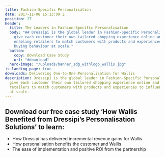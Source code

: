 ```yaml
---
title: Fashion-Specific Personalisation
date: 2017-11-08 15:13:00 Z
position: 27
header:
  title: The Leaders in Fashion-Specific Personalisation
  body: "## Dressipi is the global leader in Fashion-Specific Personalisation. We
    give each customer their own tailored shopping experience online and instore,
    enabling retailers to match customers with products and experiences to influence
    buying behaviour at scale."
  button:
    copy: Download Case Study
    url: "#download"
  hero-image: "/uploads/banner_sdg_withlogo_wallis.jpg"
is-landing-page: true
downloads: Delivering One-to-One Personalisation for Wallis
description: Dressipi is the global leader in Fashion-Specific Personalisation. We
  give each customer their own tailored shopping experience online and instore, enabling
  retailers to match customers with products and experiences to influence buying behaviour
  at scale.
---
```


## Download our free case study ‘How Wallis Benefited from Dressipi’s Personalisation Solutions’ to learn:

* How Dressipi has delivered incremental revenue gains for Wallis
* How personalisation benefits the customer and Wallis
* The ease of implementation and positive ROI from the partnership
